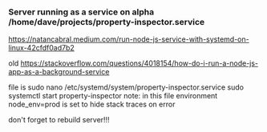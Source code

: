 ### Server running as a service on alpha /home/dave/projects/property-inspector.service

https://natancabral.medium.com/run-node-js-service-with-systemd-on-linux-42cfdf0ad7b2

old https://stackoverflow.com/questions/4018154/how-do-i-run-a-node-js-app-as-a-background-service

file is sudo nano /etc/systemd/system/property-inspector.service
sudo systemctl start property-inspector
note: in this file environment node_env=prod is set to hide stack traces on error

don't forget to rebuild server!!!
